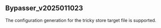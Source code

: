 ## Bypasser_v2025011023

The configuration generation for the tricky store target file is supported. 
